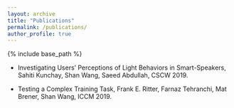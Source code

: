 ```yaml
---
layout: archive
title: "Publications"
permalink: /publications/
author_profile: true
---
```


{% include base_path %}



* Investigating Users’ Perceptions of Light Behaviors in Smart-Speakers,
  Sahiti Kunchay, Shan Wang, Saeed Abdullah,
  CSCW 2019.

*	Testing a Complex Training Task,
  Frank E. Ritter, Farnaz Tehranchi, Mat Brener, Shan Wang,
  ICCM 2019.
